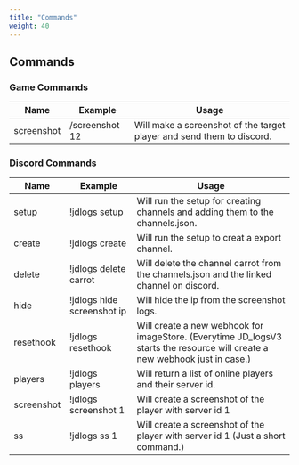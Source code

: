 ```yaml
---
title: "Commands"
weight: 40
---
```


## Commands

### Game Commands
Name | Example | Usage
--- | --- | --- | 
screenshot | /screenshot 12 | Will make a screenshot of the target player and send them to discord. |
  
  
### Discord Commands
Name | Example | Usage
--- | --- | --- |
setup | !jdlogs setup | Will run the setup for creating channels and adding them to the channels.json. |
create | !jdlogs create | Will run the setup to creat a export channel.|
delete | !jdlogs delete carrot | Will delete the channel carrot from the channels.json and the linked channel on discord.|
hide | !jdlogs hide screenshot ip | Will hide the ip from the screenshot logs. |
resethook | !jdlogs resethook | Will create a new webhook for imageStore. (Everytime JD_logsV3 starts the resource will create a new webhook just in case.) |
players | !jdlogs players | Will return a list of online players and their server id.|
screenshot | !jdlogs screenshot 1 | Will create a screenshot of the player with server id 1|
ss | !jdlogs ss 1 | Will create a screenshot of the player with server id 1 (Just a short command.)|
